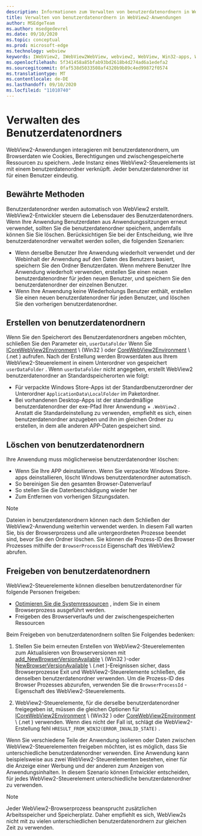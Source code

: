 ```yaml
---
description: Informationen zum Verwalten von benutzerdatenordnern in WebView2-Anwendungen
title: Verwalten von benutzerdatenordnern in WebView2-Anwendungen
author: MSEdgeTeam
ms.author: msedgedevrel
ms.date: 09/10/2020
ms.topic: conceptual
ms.prod: microsoft-edge
ms.technology: webview
keywords: IWebView2, IWebView2WebView, webview2, WebView, Win32-apps, Win32, Edge, ICoreWebView2, ICoreWebView2Host, Browser-Steuerelement, Edge-HTML, benutzerdatenordner
ms.openlocfilehash: 5f341458a85bfab93bd2618b4d274ad6a1edefa2
ms.sourcegitcommit: 0faf538d5033508af4320b9b89c4ed99872f0574
ms.translationtype: MT
ms.contentlocale: de-DE
ms.lasthandoff: 09/10/2020
ms.locfileid: "11010740"
---
```

# Verwalten des Benutzerdatenordners  

WebView2-Anwendungen interagieren mit benutzerdatenordnern, um Browserdaten wie Cookies, Berechtigungen und zwischengespeicherte Ressourcen zu speichern.  Jede Instanz eines WebView2-Steuerelements ist mit einem benutzerdatenordner verknüpft.  Jeder benutzerdatenordner ist für einen Benutzer eindeutig.  

## Bewährte Methoden  

Benutzerdatenordner werden automatisch von WebView2 erstellt.  WebView2-Entwickler steuern die Lebensdauer des Benutzerdatenordners.  Wenn Ihre Anwendung Benutzerdaten aus Anwendungssitzungen erneut verwendet, sollten Sie die benutzerdatenordner speichern, andernfalls können Sie Sie löschen.  Berücksichtigen Sie bei der Entscheidung, wie Ihre benutzerdatenordner verwaltet werden sollen, die folgenden Szenarien:  

*   Wenn derselbe Benutzer Ihre Anwendung wiederholt verwendet und der Webinhalt der Anwendung auf den Daten des Benutzers basiert, speichern Sie den Ordner Benutzerdaten.  Wenn mehrere Benutzer Ihre Anwendung wiederholt verwenden, erstellen Sie einen neuen benutzerdatenordner für jeden neuen Benutzer, und speichern Sie den benutzerdatenordner der einzelnen Benutzer.
*   Wenn Ihre Anwendung keine Wiederholungs Benutzer enthält, erstellen Sie einen neuen benutzerdatenordner für jeden Benutzer, und löschen Sie den vorherigen benutzerdatenordner.  

## Erstellen von benutzerdatenordnern  

Wenn Sie den Speicherort des Benutzerdatenordners angeben möchten, schließen Sie den Parameter ein, `userDataFolder` Wenn Sie [ICoreWebView2Environment](../reference/win32/0-9-622/icorewebview2environment.md) \ (Win32 \) oder [CoreWebView2Environment](../reference/dotnet/0-9-628/microsoft-web-webview2-core-corewebview2environment.md) \ (.net \) aufrufen.  Nach der Erstellung werden Browserdaten aus Ihrem WebView2-Steuerelement in einem Unterordner von gespeichert `userDataFolder` .  Wenn `userDataFolder` nicht angegeben, erstellt WebView2 benutzerdatenordner an Standardspeicherorten wie folgt:  

*   Für verpackte Windows Store-Apps ist der Standardbenutzerordner der Unterordner `ApplicationData\LocalFolder` im Paketordner.  
*   Bei vorhandenen Desktop-Apps ist der standardmäßige benutzerdatenordner der exe-Pfad Ihrer Anwendung + `.WebView2` .  Anstatt die Standardeinstellung zu verwenden, empfiehlt es sich, einen benutzerdatenordner anzugeben und ihn im gleichen Ordner zu erstellen, in dem alle anderen APP-Daten gespeichert sind.  

## Löschen von benutzerdatenordnern  

Ihre Anwendung muss möglicherweise benutzerdatenordner löschen:  

*   Wenn Sie Ihre APP deinstallieren.  Wenn Sie verpackte Windows Store-apps deinstallieren, löscht Windows benutzerdatenordner automatisch.  
*   So bereinigen Sie den gesamten Browser-Datenverlauf  
*   So stellen Sie die Datenbeschädigung wieder her  
*   Zum Entfernen von vorherigen Sitzungsdaten.  

> [!NOTE]
> Dateien in benutzerdatenordnern können nach dem Schließen der WebView2-Anwendung weiterhin verwendet werden.  In diesem Fall warten Sie, bis der Browserprozess und alle untergeordneten Prozesse beendet sind, bevor Sie den Ordner löschen.  Sie können die Prozess-ID des Browser Prozesses mithilfe der `BrowserProcessId` Eigenschaft des WebView2 abrufen.  

## Freigeben von benutzerdatenordnern  

WebView2-Steuerelemente können dieselben benutzerdatenordner für folgende Personen freigeben:  

*   [Optimieren Sie die Systemressourcen](../concepts/process-model.md) , indem Sie in einem Browserprozess ausgeführt werden.  
*   Freigeben des Browserverlaufs und der zwischengespeicherten Ressourcen  

Beim Freigeben von benutzerdatenordnern sollten Sie Folgendes bedenken:  

1.  Stellen Sie beim erneuten Erstellen von WebView2-Steuerelementen zum Aktualisieren von Browserversionen mit [add_NewBrowserVersionAvailable](../reference/win32/0-9-622/icorewebview2environment.md#add_newbrowserversionavailable) \ (Win32 \)-oder [NewBrowserVersionAvailable](../reference/dotnet/0-9-628/microsoft-web-webview2-core-corewebview2environment.md#newbrowserversionavailable) \ (.net \)-Ereignissen sicher, dass Browserprozesse Exit und WebView2-Steuerelemente schließen, die denselben benutzerdatenordner verwenden.  Um die Prozess-ID des Browser Prozesses abzurufen, verwenden Sie die `BrowserProcessId` -Eigenschaft des WebView2-Steuerelements.  

2.  WebView2-Steuerelemente, für die derselbe benutzerdatenordner freigegeben ist, müssen die gleichen Optionen für [ICoreWebView2Environment](../reference/win32/0-9-622/icorewebview2environment.md) \ (Win32 \) oder [CoreWebView2Environment](../reference/dotnet/0-9-628/microsoft-web-webview2-core-corewebview2environment.md) \ (.net \) verwenden.  Wenn dies nicht der Fall ist, schlägt die WebView2-Erstellung fehl `HRESULT_FROM_WIN32(ERROR_INVALID_STATE)` .  

Wenn Sie verschiedene Teile der Anwendung isolieren oder Daten zwischen WebView2-Steuerelementen freigeben möchten, ist es möglich, dass Sie unterschiedliche benutzerdatenordner verwenden.  Eine Anwendung kann beispielsweise aus zwei WebView2-Steuerelementen bestehen, einer für die Anzeige einer Werbung und der anderen zum Anzeigen von Anwendungsinhalten.  In diesem Szenario können Entwickler entscheiden, für jedes WebView2-Steuerelement unterschiedliche benutzerdatenordner zu verwenden.  

> [!NOTE]
> Jeder WebView2-Browserprozess beansprucht zusätzlichen Arbeitsspeicher und Speicherplatz.  Daher empfiehlt es sich, WebView2s nicht mit zu vielen unterschiedlichen benutzerdatenordnern zur gleichen Zeit zu verwenden.  
